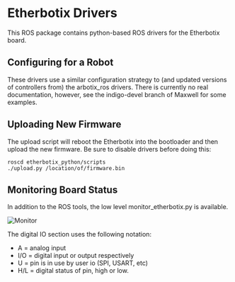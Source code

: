 # Etherbotix Drivers

This ROS package contains python-based ROS drivers for the Etherbotix board.

## Configuring for a Robot

These drivers use a similar configuration strategy to (and updated versions
of controllers from) the arbotix_ros drivers. There is currently no real
documentation, however, see the indigo-devel branch of Maxwell for some
examples.

## Uploading New Firmware

The upload script will reboot the Etherbotix into the bootloader and then
upload the new firmware. Be sure to disable drivers before doing this:

    roscd etherbotix_python/scripts
    ./upload.py /location/of/firmware.bin

## Monitoring Board Status

In addition to the ROS tools, the low level monitor_etherbotix.py is
available.

![Monitor](https://raw.githubusercontent.com/mikeferguson/etherbotix_python/master/docs/monitor.png)

The digital IO section uses the following notation:
 * A = analog input
 * I/O = digital input or output respectively
 * U = pin is in use by user io (SPI, USART, etc)
 * H/L = digital status of pin, high or low.
